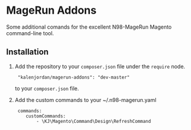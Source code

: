 MageRun Addons
==============

Some additional comands for the excellent N98-MageRun Magento command-line tool.  

Installation
----------
1. Add the repository to your `composer.json` file under the `require` node.

        "kalenjordan/magerun-addons": "dev-master"
    
    to your `composer.json` file.

2. Add the custom commands to your ~/.n98-magerun.yaml

        commands:
           customCommands:
               - \KJ\Magento\Command\Design\RefreshCommand

